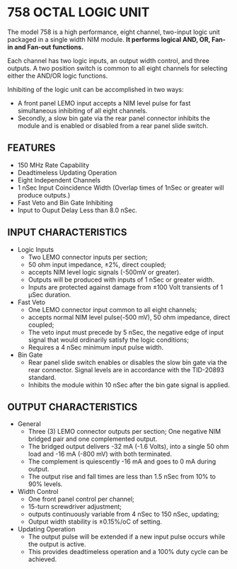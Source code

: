 <!-- 758.md --- 
;; 
;; Description: 
;; Author: Hongyi Wu(吴鸿毅)
;; Email: wuhongyi@qq.com 
;; Created: 五 2月 17 19:51:34 2017 (+0800)
;; Last-Updated: 五 2月 17 20:36:59 2017 (+0800)
;;           By: Hongyi Wu(吴鸿毅)
;;     Update #: 2
;; URL: http://wuhongyi.cn -->

# 758 OCTAL LOGIC UNIT


The model 758 is a high performance, eight channel, two-input logic unit packaged in a single width NIM module. **It performs logical AND, OR, Fan-in and Fan-out functions.**

Each channel has two logic inputs, an output width control, and three outputs. A two position switch is common to all eight channels for selecting either the AND/OR logic functions.

Inhibiting of the logic unit can be accomplished in two ways:  
- A front panel LEMO input accepts a NIM level pulse for fast simultaneous inhibiting of all eight channels.
- Secondly, a slow bin gate via the rear panel connector inhibits the module and is enabled or disabled from a rear panel slide switch.


## FEATURES

- 150 MHz Rate Capability
- Deadtimeless Updating Operation
- Eight Independent Channels
- 1 nSec Input Coincidence Width (Overlap times of 1nSec or greater will produce outputs.)
- Fast Veto and Bin Gate Inhibiting
- Input to Ouput Delay Less than 8.0 nSec.



## INPUT CHARACTERISTICS

- Logic Inputs
	- Two LEMO connector inputs per section;
	- 50 ohm input impedance, ±2%, direct coupled;
	- accepts NIM level logic signals (-500mV or greater).
	- Outputs will be produced with inputs of 1 nSec or greater width.
	- Inputs are protected against damage from ±100 Volt transients of 1 μSec duration.
- Fast Veto
	- One LEMO connector input common to all eight channels;
	- accepts normal NIM level pulse(-500 mV), 50 ohm impedance, direct coupled;
	- The veto input must precede by 5 nSec, the negative edge of input signal that would ordinarily satisfy the logic conditions;
	- Requires a 4 nSec minimum input pulse width.
- Bin Gate
	- Rear panel slide switch enables or disables the slow bin gate via the rear connector. Signal levels are in accordance with the TID-20893 standard.
	- Inhibits the module within 10 nSec after the bin gate signal is applied.


## OUTPUT CHARACTERISTICS

- General
	- Three (3) LEMO connector outputs per section; One negative NIM bridged pair and one complemented output.
	- The bridged output delivers -32 mA (-1.6 Volts), into a single 50 ohm load and -16 mA (-800 mV) with both terminated.
	- The complement is quiescently -16 mA and goes to 0 mA during output.
	- The output rise and fall times are less than 1.5 nSec from 10% to 90% levels.
- Width Control
	- One front panel control per channel;
	- 15-turn screwdriver adjustment;
	- outputs continuously variable from 4 nSec to 150 nSec, updating;
	- Output width stability is ±0.15%/oC of setting.
- Updating Operation
	- The output pulse will be extended if a new input pulse occurs while the output is active.
	- This provides deadtimeless operation and a 100% duty cycle can be achieved.




<!-- 758.md ends here -->
